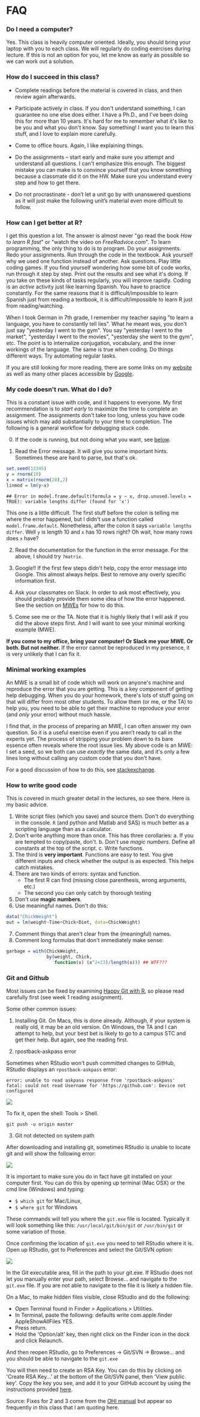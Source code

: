 # FAQ

### Do I need a computer?

Yes. This class is heavily computer oriented. Ideally, you should bring your laptop with you to each class. We will regularly do coding exercises during lecture. If this is not an option for you, let me know as early as possible so we can work out a solution.

### How do I succeed in this class?

* Complete readings before the material is covered in class, and then review again afterwards.

* Participate actively in class. If you don't understand something, I can guarantee no one else does either. I have a Ph.D., and I've been doing this for more than 10 years. It's hard for me to remember what it's like to be you and what you don't know. Say something! I want you to learn this stuff, and I love to explain more carefully.

* Come to office hours. Again, I like explaining things.

* Do the assignments – start early and make sure you attempt and understand all questions. I can't emphasize this enough. The biggest mistake you can make is to convince yourself that you know something because a classmate did it on the HW. Make sure you understand every step and how to get there.

* Do not procrastinate - don’t let a unit go by with unanswered questions as it will just make the following unit’s material even more difficult to follow.

### How can I get better at R?

I get this question a lot. The answer is almost never "go read the book _How to learn R fast_" or "watch the video on _FreeRadvice.com_". To learn programming, the only thing to do is to program. Do your assignments. Redo your assignments. Run through the code in the textbook. Ask yourself why we used one function instead of another. Ask questions. Play little coding games. If you find yourself wondering how some bit of code works, run through it step by step. Print out the results and see what it's doing. If you take on these kinds of tasks regularly, you will improve rapidly. Coding is an _active_ activity just like learning Spanish. You have to practice constantly. For the same reasons that it is difficult/impossible to learn Spanish just from reading a textbook, it is difficult/impossible to learn R just from reading/watching.

When I took German in 7th grade, I remember my teacher saying "to learn a language, you have to constantly tell lies". What he meant was, you don't just say "yesterday I went to the gym". You say "yesterday I went to the market", "yesterday I went to the movies", "yesterday she went to the gym", etc. The point is to internalize conjugation, vocabulary, and the inner workings of the language. The same is true when coding. Do things different ways. Try automating regular tasks. 

If you are still looking for more reading, there are some links on my [website](http://mypage.iu.edu/~dajmcdon/usefullinks.html) as well as many other places accessible by [Google](http://www.google.com/).

### My code doesn't run. What do I do?

This is a constant issue with code, and it happens to everyone. My first recommendation is to _start early_ to maximize the time to complete an assignment. The assignments don't take too long, unless you have code issues which may add substantially to your time to completion. The following is a general workflow for debugging stuck code.

0. If the code is running, but not doing what you want, see [below](#how-to-write-good-code).

1. Read the Error message. It will give you some important hints. Sometimes these are hard to parse, but that's ok.

```r
set.seed(12345)
y = rnorm(10)
x = matrix(rnorm(20),2)
linmod = lm(y~x)
```

```
## Error in model.frame.default(formula = y ~ x, drop.unused.levels = TRUE): variable lengths differ (found for 'x')
```
This one is a little difficult. The first stuff before the colon is telling me where the error happened, but I didn't use a function called `model.frame.default`. Nonetheless, after the colon it says `variable lengths differ`. Well `y` is length 10 and `x` has 10 rows right? Oh wait, how many rows does `x` have?

2. Read the documentation for the function in the error message. For the above, I should try `?matrix`.

3. Google!! If the first few steps didn't help, copy the error message into Google. This almost always helps. Best to remove any overly specific information first.

4. Ask your classmates on Slack. In order to ask most effectively, you should probably provide them some idea of how the error happened. See the section on [MWEs](#minimal-working-examples) for how to do this.

5. Come see me or the TA. Note that it is highly likely that I will ask if you did the above steps first. And I will want to see your minimal working example (MWE). 

**If you come to my office, bring your computer! Or Slack me your MWE. Or both. But not neither.** If the error cannot be reproduced in my presence, it is very unlikely that I can fix it.

### Minimal working examples

An MWE is a small bit of code which will work on anyone's machine and reproduce the error that you are getting. This is a key component of getting help debugging. When you do your homework, there's lots of stuff going on that will differ from most other students. To allow them (or me, or the TA) to help you, you need to be able to get their machine to reproduce your error (and *only* your error) without much hassle.

I find that, in the process of preparing an MWE, I can often answer my own question. So it is a useful exercise even if you aren’t ready to call in the experts yet. The process of stripping your problem down to its bare essence often reveals where the root issue lies. My above code is an MWE: I set a seed, so we both can use _exactly_ the same data, and it's only a few lines long without calling any custom code that you don't have.

For a good discussion of how to do this, see [stackexchange](https://stackoverflow.com/questions/5963269/how-to-make-a-great-r-reproducible-example-aka-mcve-minimal-complete-and-ver/5963610#5963610).

### How to write good code

This is covered in much greater detail in the lectures, so see there. Here is my basic advice.

1. Write script files (which you save) and source them. Don't do everything in the console. `R` (and python and Matlab and SAS) is much better as a scripting language than as a calculator.
2. Don't write anything more than once. This has three corollaries:
    a. If you are tempted to copy/paste, don't.
    b. Don't use _magic numbers_. Define all constants at the top of the script.
    c. Write functions.
3. The third is __very important__. Functions are easy to test. You give different inputs and check whether the output is as expected. This helps catch mistakes.
4. There are two kinds of errors: syntax and function.  
    * The first R can find (missing close parenthesis, wrong arguments, etc.)  
    * The second you can only catch by thorough testing 
5. Don't use __magic numbers__. 
6. Use meaningful names. Don't do this:

```r
data("ChickWeight")
out = lm(weight~Time+Chick+Diet, data=ChickWeight)
```
7. Comment things that aren't clear from the (meaningful) names.
8. Comment long formulas that don't immediately make sense: 

```r
garbage = with(ChickWeight, 
               by(weight, Chick, 
                  function(x) (x^2+23)/length(x))) ## WTF???
```

### Git and Github

Most issues can be fixed by examining [Happy Git with R](http://happygitwithr.com), so please read carefully first (see week 1 reading assignment).

Some other common issues:

1. Installing Git. On Macs, this is done already. Although, if your system is really old, it may be an old version. On Windows, the TA and I can attempt to help, but your best bet is likely to go to a campus STC and get their help. But again, see the reading first.

2. rpostback-askpass error

Sometimes when RStudio won't push committed changes to GitHub, RStudio displays an `rpostback-askpass` error:

```
error: unable to read askpass response from 'rpostback-askpass'
fatal: could not read Username for 'https://github.com': Device not configured
```

![](figs/rpostback-askpass.png)

To fix it, open the shell: Tools > Shell.

`git push -u origin master`


3. Git not detected on system path

After downloading and installing git, sometimes RStudio is unable to locate git and will show the following error:

![](figs/git_not_detected.png)

It is important to make sure you do in fact have git installed on your computer first. You can do this by opening up terminal (Mac OSX) or the cmd line (Windows) and typing:

  * `$ which git` for Mac/Linux,
  * `$ where git` for Windows

These commands will tell you where the `git.exe` file is located. Typically it will look something like this: `/usr/local/git/bin/git` or `/usr/bin/git` or some variation of those.

Once confirming the location of `git.exe` you need to tell RStudio where it is. Open up RStudio, got to Preferences and select the Git/SVN option:

![](figs/RStudio_git_svn.png)

In the Git executable area, fill in the path to your git.exe. If RStudio does not let you manually enter your path, select Browse... and navigate to the `git.exe` file. If you are not able to navigate to the file it is likely a hidden file.

On a Mac, to make hidden files visible, close RStudio and do the following:

  * Open Terminal found in Finder > Applications > Utilities.
  * In Terminal, paste the following: defaults write com.apple.finder AppleShowAllFiles YES.
  * Press return.
  * Hold the 'Option/alt' key, then right click on the Finder icon in the dock and click Relaunch.

And then reopen RStudio, go to Preferences -> Git/SVN -> Browse... and you should be able to navigate to the `git.exe`

You will then need to create an RSA Key. You can do this by clicking on 'Create RSA Key...' at the bottom of the Git/SVN panel, then 'View public key'. Copy the key you see, and add it to your GitHub account by using the instructions provided [here](https://help.github.com/articles/generating-ssh-keys/#step-4-add-your-ssh-key-to-your-account).

Source: Fixes for 2 and 3 come from the [OHI manual](http://ohi-science.org/manual/#toolbox-troubleshooting) but appear so frequently in this class that I am quoting here.
